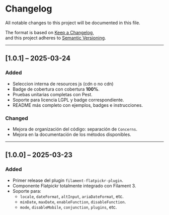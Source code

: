 # Changelog

All notable changes to this project will be documented in this file.

The format is based on [Keep a Changelog](https://keepachangelog.com/en/1.0.0/),  
and this project adheres to [Semantic Versioning](https://semver.org/spec/v2.0.0.html).

---

## [1.0.1] – 2025-03-24

### Added
- Seleccion interna de resources js (cdn o no cdn)
- Badge de cobertura con cobertura **100%**.
- Pruebas unitarias completas con Pest.
- Soporte para licencia LGPL y badge correspondiente.
- README más completo con ejemplos, badges e instrucciones.

### Changed
- Mejora de organización del código: separación de `Concerns`.
- Mejora en la documentación de los métodos disponibles.

---

## [1.0.0] – 2025-03-23

### Added
- Primer release del plugin `filament-flatpickr-plugin`.
- Componente Flatpickr totalmente integrado con Filament 3.
- Soporte para:
  - `locale`, `dateFormat`, `altInput`, `ariaDateFormat`, etc.
  - `minDate`, `maxDate`, `enableFunction`, `disableFunction`.
  - `mode`, `disableMobile`, `conjunction`, `plugins`, etc.
